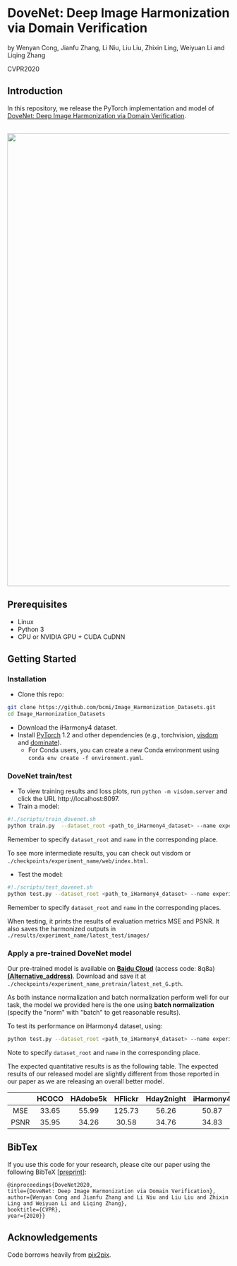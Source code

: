 

# DoveNet: Deep Image Harmonization via Domain Verification

by Wenyan Cong, Jianfu Zhang, Li Niu, Liu Liu, Zhixin Ling, Weiyuan Li and Liqing Zhang

CVPR2020

## Introduction
In this repository, we release the  PyTorch implementation and model of [DoveNet: Deep Image Harmonization via Domain Verification](). 

<br>
<img src='examples/results_gif.gif' align="center" width=1024>
<br>

## Prerequisites
- Linux
- Python 3
- CPU or NVIDIA GPU + CUDA CuDNN

## Getting Started
### Installation

- Clone this repo:
```bash
git clone https://github.com/bcmi/Image_Harmonization_Datasets.git
cd Image_Harmonization_Datasets
```

- Download the iHarmony4 dataset.
- Install [PyTorch](http://pytorch.org) 1.2  and other dependencies (e.g., torchvision, [visdom](https://github.com/facebookresearch/visdom) and [dominate](https://github.com/Knio/dominate)).
  - For Conda users,  you can create a new Conda environment using `conda env create -f environment.yaml`.

### DoveNet train/test
- To view training results and loss plots, run `python -m visdom.server` and click the URL http://localhost:8097.
- Train a model:
```bash
#!./scripts/train_dovenet.sh
python train.py  --dataset_root <path_to_iHarmony4_dataset> --name experiment_name  --model dovenet --dataset_mode iharmony4 --is_train 1  --gan_mode wgangp  --norm instance --no_flip --preprocess none --netG s2ad
```
Remember to specify `dataset_root` and `name` in the corresponding place.

To see more intermediate results, you can check out visdom or `./checkpoints/experiment_name/web/index.html`.

- Test the model:
```bash
#!./scripts/test_dovenet.sh
python test.py --dataset_root <path_to_iHarmony4_dataset> --name experiment_name --model dovenet --dataset_mode iharmony4 --netG s2ad --is_train 0  --norm instance --no_flip --preprocess none --num_test 7404
```

Remember to specify `dataset_root` and `name` in the corresponding places.

When testing, it prints the results of evaluation metrics MSE and PSNR. It also saves the harmonized outputs in `./results/experiment_name/latest_test/images/`

### Apply a pre-trained DoveNet model

Our pre-trained model is available on  [**Baidu Cloud**](https://pan.baidu.com/s/12oGrBF88O-x0BlWGVkMjag) (access code: 8q8a) [**(Alternative_address)**](https://bcmi.cloud:5001/sharing/WQkB0OnXK). Download and save it at `./checkpoints/experiment_name_pretrain/latest_net_G.pth`. 

As both instance normalization and batch normalization perform well for our task,  the model we provided here is the one using **batch normalization** (specify the "norm" with "batch" to get reasonable results). 

To test its performance on iHarmony4 dataset, using:

```bash
python test.py --dataset_root <path_to_iHarmony4_dataset> --name experiment_name_pretrain --model dovenet --dataset_mode iharmony4 --netG s2ad --is_train 0  --norm batch --no_flip --preprocess none --num_test 7404
```

Note to specify `dataset_root` and `name` in the corresponding place.

The expected quantitative results is as the following table. The expected results of our released model are slightly different from those reported in our paper as we are releasing an overall better model.

|      | HCOCO | HAdobe5k | HFlickr | Hday2night | iHarmony4 |
| :--: | :---: | :------: | :-----: | :--------: | :-------: |
| MSE  | 33.65 |  55.99   | 125.73  |   56.26    |   50.87   |
| PSNR | 35.95 |  34.26   |  30.58  |   34.76    |   34.83   |

## BibTex

If you use this code for your research, please cite our paper using the following BibTeX [[preprint](https://arxiv.org/abs/1911.13239)]:

```
@inproceedings{DoveNet2020,
title={DoveNet: Deep Image Harmonization via Domain Verification},
author={Wenyan Cong and Jianfu Zhang and Li Niu and Liu Liu and Zhixin Ling and Weiyuan Li and Liqing Zhang},
booktitle={CVPR},
year={2020}}
```

## Acknowledgements

Code borrows heavily from [pix2pix](https://github.com/junyanz/pytorch-CycleGAN-and-pix2pix).